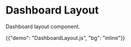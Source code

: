# Dashboard Layout

<p class="description">Dashboard layout component.</p>

{{"demo": "DashboardLayout.js", "bg": "inline"}}
